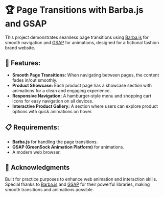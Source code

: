 # 🏆 Page Transitions with Barba.js and GSAP

This project demonstrates seamless page transitions using [Barba.js](https://barba.js.org/) for smooth navigation and [GSAP](https://greensock.com/gsap/) for animations, designed for a fictional fashion brand website.

## 🔑 Features:
- **Smooth Page Transitions:** When navigating between pages, the content fades in/out smoothly.
- **Product Showcase:** Each product page has a showcase section with animations for a clean and engaging experience.
- **Responsive Navigation:** A hamburger-style menu and shopping cart icons for easy navigation on all devices.
- **Interactive Product Gallery:** A section where users can explore product options with quick animations on hover.

## 📋 Requirements:
- **Barba.js** for handling the page transitions.
- **GSAP (GreenSock Animation Platform)** for animations.
- A modern web browser.

## 🙌 Acknowledgments

Built for practice purposes to enhance web animation and interaction skills. Special thanks to [Barba.js](https://barba.js.org/) and [GSAP](https://greensock.com/gsap/) for their powerful libraries, making smooth transitions and animations possible.
